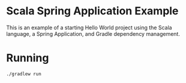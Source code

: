 # Scala Spring Application Example

This is an example of a starting Hello World project using the Scala language, a Spring Application, and Gradle dependency management.

# Running

`./gradlew run`
